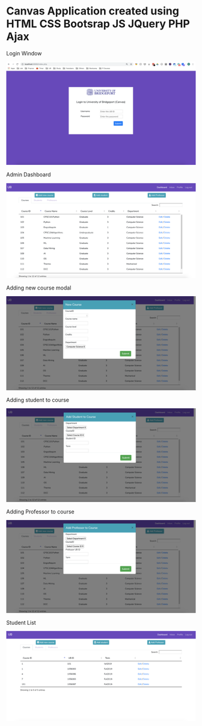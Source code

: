 # Canvas Application created using HTML CSS Bootsrap JS JQuery PHP Ajax

Login Window

![Login Window](https://github.com/shivassg/canvas-php/blob/master/screenshots/login-page.png)


Admin Dashboard

![admin-dashboard](https://github.com/shivassg/canvas-php/blob/master/screenshots/admin-dashboard.png)


Adding new course modal

![new-course](https://github.com/shivassg/canvas-php/blob/master/screenshots/add-newcourse.png)


Adding student to course 

![adding-student-course](https://github.com/shivassg/canvas-php/blob/master/screenshots/add-student-course.png)


Adding Professor to course

![adding-professor-course](https://github.com/shivassg/canvas-php/blob/master/screenshots/add-professor-course.png)


Student List

![student-list](https://github.com/shivassg/canvas-php/blob/master/screenshots/students.png)




